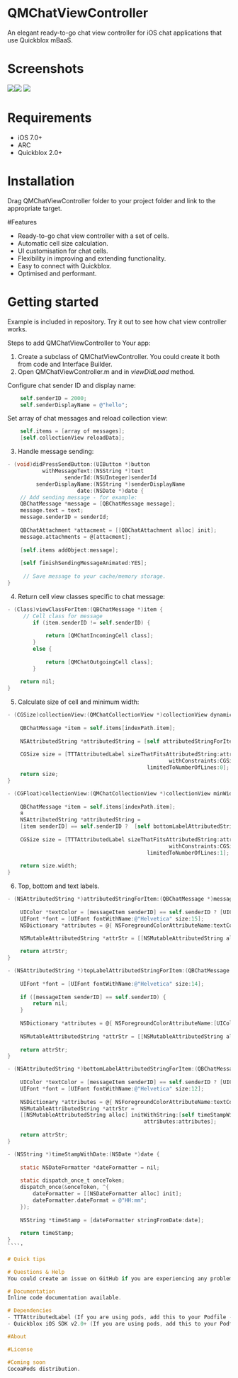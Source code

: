 # QMChatViewController
An elegant ready-to-go chat view controller for iOS chat applications that use Quickblox mBaaS.

# Screenshots
![](Screenshots/screenshot1.png)![](Screenshots/screenshot3.png)
![](Screenshots/screenshot2.png)

# Requirements
- iOS 7.0+
- ARC
- Quickblox 2.0+

# Installation
Drag QMChatViewController folder to your project folder and link to the appropriate target.

#Features

- Ready-to-go chat view controller with a set of cells.
- Automatic cell size calculation.
- UI customisation  for chat cells.
- Flexibility in improving and extending functionality.
- Easy to connect with Quickblox.
- Optimised and performant.

# Getting started
Example is included in repository. Try it out to see how chat view controller works.

Steps to add QMChatViewController to Your app:
1. Create a subclass of QMChatViewController. You could create it both from code and Interface Builder.
2. Open QMChatViewController.m and in *viewDidLoad* method.

Configure chat sender ID and display name:
````objective-c
	self.senderID = 2000;
	self.senderDisplayName = @"hello";
````

Set array of chat messages and reload collection view:
````objective-c
	self.items = [array of messages];
	[self.collectionView reloadData];
````
3. Handle message sending: 
````objective-c
- (void)didPressSendButton:(UIButton *)button
           withMessageText:(NSString *)text
                  senderId:(NSUInteger)senderId
         senderDisplayName:(NSString *)senderDisplayName
                      date:(NSDate *)date {
    // Add sending message - for example:
    QBChatMessage *message = [QBChatMessage message];
    message.text = text;
    message.senderID = senderId;
    
    QBChatAttachment *attacment = [[QBChatAttachment alloc] init];
    message.attachments = @[attacment];
    
    [self.items addObject:message];
    
    [self finishSendingMessageAnimated:YES];
    
     // Save message to your cache/memory storage.                     
}

````

4. Return cell view classes specific to chat message:
````objective-c
- (Class)viewClassForItem:(QBChatMessage *)item {
	 // Cell class for message
        if (item.senderID != self.senderID) {
            
            return [QMChatIncomingCell class];
        }
        else {
            
            return [QMChatOutgoingCell class];
        }
    
    return nil;
}
````
5. Calculate size of cell and minimum width:
````objective-c
- (CGSize)collectionView:(QMChatCollectionView *)collectionView dynamicSizeAtIndexPath:(NSIndexPath *)indexPath maxWidth:(CGFloat)maxWidth {
    
    QBChatMessage *item = self.items[indexPath.item];
    
    NSAttributedString *attributedString = [self attributedStringForItem:item];
    
    CGSize size = [TTTAttributedLabel sizeThatFitsAttributedString:attributedString
                                                   withConstraints:CGSizeMake(maxWidth, MAXFLOAT)
                                            limitedToNumberOfLines:0];
    return size;
}

- (CGFloat)collectionView:(QMChatCollectionView *)collectionView minWidthAtIndexPath:(NSIndexPath *)indexPath {
    
    QBChatMessage *item = self.items[indexPath.item];
    я
    NSAttributedString *attributedString =
    [item senderID] == self.senderID ?  [self bottomLabelAttributedStringForItem:item] : [self topLabelAttributedStringForItem:item];
    
    CGSize size = [TTTAttributedLabel sizeThatFitsAttributedString:attributedString
                                                   withConstraints:CGSizeMake(1000, 10000)
                                            limitedToNumberOfLines:1];
    
    return size.width;
}
````
6.  Top, bottom and text labels.
````objective-c
- (NSAttributedString *)attributedStringForItem:(QBChatMessage *)messageItem {
    
    UIColor *textColor = [messageItem senderID] == self.senderID ? [UIColor whiteColor] : [UIColor colorWithWhite:0.290 alpha:1.000];
    UIFont *font = [UIFont fontWithName:@"Helvetica" size:15];
    NSDictionary *attributes = @{ NSForegroundColorAttributeName:textColor, NSFontAttributeName:font};

    NSMutableAttributedString *attrStr = [[NSMutableAttributedString alloc] initWithString:messageItem.text attributes:attributes];
    
    return attrStr;
}

- (NSAttributedString *)topLabelAttributedStringForItem:(QBChatMessage *)messageItem {
    
    UIFont *font = [UIFont fontWithName:@"Helvetica" size:14];
    
    if ([messageItem senderID] == self.senderID) {
        return nil;
    }
    
    NSDictionary *attributes = @{ NSForegroundColorAttributeName:[UIColor colorWithRed:0.184 green:0.467 blue:0.733 alpha:1.000], NSFontAttributeName:font};
    
    NSMutableAttributedString *attrStr = [[NSMutableAttributedString alloc] initWithString:messageItem.senderNick attributes:attributes];
    
    return attrStr;
}

- (NSAttributedString *)bottomLabelAttributedStringForItem:(QBChatMessage *)messageItem {
    
    UIColor *textColor = [messageItem senderID] == self.senderID ? [UIColor colorWithWhite:1.000 alpha:0.510] : [UIColor colorWithWhite:0.000 alpha:0.490];
    UIFont *font = [UIFont fontWithName:@"Helvetica" size:12];
    
    NSDictionary *attributes = @{ NSForegroundColorAttributeName:textColor, NSFontAttributeName:font};
    NSMutableAttributedString *attrStr =
    [[NSMutableAttributedString alloc] initWithString:[self timeStampWithDate:messageItem.datetime]
                                           attributes:attributes];
    
    return attrStr;
}

- (NSString *)timeStampWithDate:(NSDate *)date {
    
    static NSDateFormatter *dateFormatter = nil;
    
    static dispatch_once_t onceToken;
    dispatch_once(&onceToken, ^{
        dateFormatter = [[NSDateFormatter alloc] init];
        dateFormatter.dateFormat = @"HH:mm";
    });
    
    NSString *timeStamp = [dateFormatter stringFromDate:date];
    
    return timeStamp;
}
````'

# Quick tips

# Questions & Help
You could create an issue on GitHub if you are experiencing any problems. We will be happy to help you.

# Documentation
Inline code documentation available.

# Dependencies
- TTTAttributedLabel (If you are using pods, add this to your Podfile - *pod 'TTTAttributedLabel', :git => 'https://github.com/TTTAttributedLabel/TTTAttributedLabel.git'*)
- Quickblox iOS SDK v2.0+ (If you are using pods, add this to your Podfile - *pod 'QuickBlox', '2.3'*)

#About

#License

#Coming soon
CocoaPods distribution.